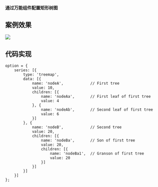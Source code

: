 #### **通过万能组件配置矩形树图**

## **案例效果**

![](https://img.kancloud.cn/68/4f/684f4077f2ca22c95aac34c50ce57075_1036x728.png)

## **代码实现**

```
option = {
    series: [{
        type: 'treemap',
        data: [{
            name: 'nodeA',            // First tree
            value: 10,
            children: [{
                name: 'nodeAa',       // First leaf of first tree
                value: 4
            }, {
                name: 'nodeAb',       // Second leaf of first tree
                value: 6
            }]
        }, {
            name: 'nodeB',            // Second tree
            value: 20,
            children: [{
                name: 'nodeBa',       // Son of first tree
                value: 20,
                children: [{
                    name: 'nodeBa1',  // Granson of first tree
                    value: 20
                }]
            }]
        }]
    }]
};
```
